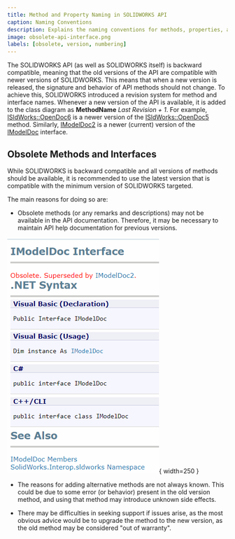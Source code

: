 ```yaml
---
title: Method and Property Naming in SOLIDWORKS API
caption: Naming Conventions
description: Explains the naming conventions for methods, properties, and interfaces in the SOLIDWORKS API object model (i.e., OpenDoc6 vs OpenDoc5)
image: obsolete-api-interface.png
labels: [obsolete, version, numbering]
---
```


The SOLIDWORKS API (as well as SOLIDWORKS itself) is backward compatible, meaning that the old versions of the API are compatible with newer versions of SOLIDWORKS. This means that when a new version is released, the signature and behavior of API methods should not change. To achieve this, SOLIDWORKS introduced a revision system for method and interface names. Whenever a new version of the API is available, it is added to the class diagram as **MethodName** *Last Revision + 1*. For example, [ISldWorks::OpenDoc6](https://help.solidworks.com/2018/english/api/sldworksapi/solidworks.interop.sldworks~solidworks.interop.sldworks.isldworks~opendoc6.html) is a newer version of the [ISldWorks::OpenDoc5](https://help.solidworks.com/2018/english/api/sldworksapi/solidworks.interop.sldworks~solidworks.interop.sldworks.isldworks~opendoc5.html) method. Similarly, [IModelDoc2](https://help.solidworks.com/2018/english/api/sldworksapi/SolidWorks.Interop.sldworks~SolidWorks.Interop.sldworks.IModelDoc2.html) is a newer (current) version of the [IModelDoc](https://help.solidworks.com/2018/english/api/sldworksapi/SolidWorks.Interop.sldworks~SolidWorks.Interop.sldworks.IModelDoc.html) interface.

## Obsolete Methods and Interfaces

While SOLIDWORKS is backward compatible and all versions of methods should be available, it is recommended to use the latest version that is compatible with the minimum version of SOLIDWORKS targeted.

The main reasons for doing so are:

* Obsolete methods (or any remarks and descriptions) may not be available in the API documentation. Therefore, it may be necessary to maintain API help documentation for previous versions.

![Obsolete IModelDoc API interface](obsolete-api-interface.png){ width=250 }

* The reasons for adding alternative methods are not always known. This could be due to some error (or behavior) present in the old version method, and using that method may introduce unknown side effects.

* There may be difficulties in seeking support if issues arise, as the most obvious advice would be to upgrade the method to the new version, as the old method may be considered "out of warranty".